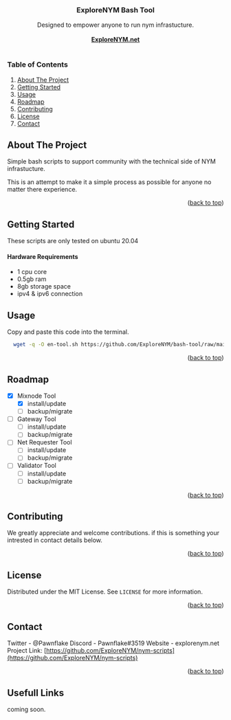<br />
<div align="center">

  <h3 align="center">ExploreNYM Bash Tool</h3>

  <p align="center">
    Designed to empower anyone to run nym infrastucture.
    <br />
    <br />
    <a href="https://explorenym.net"><strong>ExploreNYM.net</strong></a>
    <br />
    <br />

  </p>
</div>



  ### Table of Contents
  <ol>
    <li><a href="#about-the-project">About The Project</a></li>
    <li><a href="#getting-started">Getting Started</a></ul>
    <li><a href="#usage">Usage</a></li>
    <li><a href="#roadmap">Roadmap</a></li>
    <li><a href="#contributing">Contributing</a></li>
    <li><a href="#license">License</a></li>
    <li><a href="#contact">Contact</a></li>
  </ol>




<!-- ABOUT THE PROJECT -->
## About The Project

Simple bash scripts to support community with the technical side of NYM infrastucture.

This is an attempt to make it a simple process as possible for anyone no matter there experience.

<p align="right">(<a href="#readme-top">back to top</a>)</p>



<!-- GETTING STARTED -->
## Getting Started

These scripts are only tested on ubuntu 20.04

#### Hardware Requirements
* 1 cpu core
* 0.5gb ram
* 8gb storage space
* ipv4 & ipv6 connection


## Usage

Copy and paste this code into the terminal.
 ```sh
   wget -q -O en-tool.sh https://github.com/ExploreNYM/bash-tool/raw/main/en-tool.sh && chmod +x en-tool.sh &&  . ~/en-tool.sh
   ```

<p align="right">(<a href="#readme-top">back to top</a>)</p>



<!-- ROADMAP -->
## Roadmap

- [x] Mixnode Tool
    - [x] install/update
    - [ ] backup/migrate

- [ ] Gateway Tool
    - [ ] install/update
    - [ ] backup/migrate

- [ ] Net Requester Tool
    - [ ] install/update
    - [ ] backup/migrate

- [ ] Validator Tool
    - [ ] install/update
    - [ ] backup/migrate

<p align="right">(<a href="#readme-top">back to top</a>)</p>


<!-- CONTRIBUTING -->
## Contributing

We greatly appreciate and welcome contributions. if this is something your intrested in contact details below.

<p align="right">(<a href="#readme-top">back to top</a>)</p>



<!-- LICENSE -->
## License

Distributed under the MIT License. See `LICENSE` for more information.

<p align="right">(<a href="#readme-top">back to top</a>)</p>



<!-- CONTACT -->
## Contact

Twitter - @Pawnflake
Discord - Pawnflake#3519
Website - explorenym.net
Project Link: [https://github.com/ExploreNYM/nym-scripts](https://github.com/ExploreNYM/nym-scripts)

<p align="right">(<a href="#readme-top">back to top</a>)</p>


## Usefull Links

coming soon.
